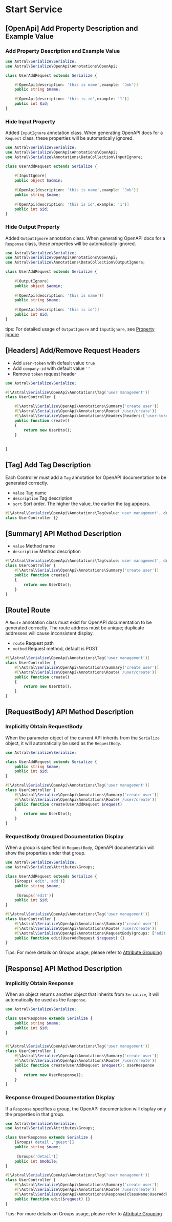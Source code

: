 # Start Service

## [OpenApi] Add Property Description and Example Value

### Add Property Description and Example Value

```php
use Astral\Serialize\Serialize;
use Astral\Serialize\OpenApi\Annotations\OpenApi;

class UserAddRequest extends Serialize {

    #[OpenApi(description: 'this is name',example: 'Job')]
    public string $name;
    
    #[OpenApi(description: 'this is id',example: '1')]
    public int $id;
}
```

### Hide Input Property

Added `InputIgnore` annotation class. When generating OpenAPI docs for a `Request` class, these properties will be automatically ignored.

```php
use Astral\Serialize\Serialize;
use Astral\Serialize\OpenApi\Annotations\OpenApi;
use Astral\Serialize\Annotations\DataCollection\InputIgnore;

class UserAddRequest extends Serialize {
     
    #[InputIgnore]
    public object $admin;
        
    #[OpenApi(description: 'this is name',example: 'Job')]
    public string $name;
    
    #[OpenApi(description: 'this is id',example: '1')]
    public int $id;
}
```

### Hide Output Property

Added `OutputIgnore` annotation class. When generating OpenAPI docs for a `Response` class, these properties will be automatically ignored.

```php
use Astral\Serialize\Serialize;
use Astral\Serialize\OpenApi\Annotations\OpenApi;
use Astral\Serialize\Annotations\DataCollection\OutputIgnore;

class UserAddRequest extends Serialize {
     
    #[OutputIgnore]
    public object $admin;
        
    #[OpenApi(description: 'this is name')]
    public string $name;
    
    #[OpenApi(description: 'this is id')]
    public int $id;
}
```

tips: For detailed usage of `OutputIgnore` and `InputIgnore`, see [Property Ignore](../annotation/ignore-annotation.md)


## [Headers] Add/Remove Request Headers

* Add `user-token` with default value `true`
* Add `company-id` with default value `''`
* Remove `token` request header

```php
use Astral\Serialize\Serialize;

#[\Astral\Serialize\OpenApi\Annotations\Tag('user management')]
class UserController {

    #[\Astral\Serialize\OpenApi\Annotations\Summary('create user')]
    #[\Astral\Serialize\OpenApi\Annotations\Route('/user/create')]
    #[\Astral\Serialize\OpenApi\Annotations\Headers(headers:['user-token'=>'true','company-id'=>''], withOutHeaders: ['token'])]
    public function create() 
    {
        return new UserDto(); 
    }
    
  
}
```

## [Tag] Add Tag Description

Each Controller must add a `Tag` annotation for OpenAPI documentation to be generated correctly.
* `value` Tag name
* `description` Tag description
* `sort` Sort order. The higher the value, the earlier the tag appears.

```php
#[\Astral\Serialize\OpenApi\Annotations\Tag(value:'user management', description: 'user management description', sort: 0 )]
class UserController {}
```

## [Summary] API Method Description

* `value` Method name
* `description` Method description

```php
#[\Astral\Serialize\OpenApi\Annotations\Tag(value:'user management', description: 'user management description', sort: 0 )]
class UserController {
    #[\Astral\Serialize\OpenApi\Annotations\Summary('create user')]
    public function create() 
    {
        return new UserDto(); 
    }
}
```

## [Route] Route

A `Route` annotation class must exist for OpenAPI documentation to be generated correctly. The route address must be unique; duplicate addresses will cause inconsistent display.

* `route` Request path
* `method` Request method, default is POST 

```php
#[\Astral\Serialize\OpenApi\Annotations\Tag('user management')]
class UserController {
    #[\Astral\Serialize\OpenApi\Annotations\Summary('create user')]
    #[\Astral\Serialize\OpenApi\Annotations\Route('/user/create')]
    public function create() 
    {
        return new UserDto(); 
    }
}
```

## [RequestBody] API Method Description

### Implicitly Obtain RequestBody

When the parameter object of the current API inherits from the `Serialize` object, it will automatically be used as the `RequestBody`.

```php
use Astral\Serialize\Serialize;

class UserAddRequest extends Serialize {
    public string $name;
    public int $id;
}

#[\Astral\Serialize\OpenApi\Annotations\Tag('user management')]
class UserController {
    #[\Astral\Serialize\OpenApi\Annotations\Summary('create user')]
    #[\Astral\Serialize\OpenApi\Annotations\Route('/user/create')]
    public function create(UserAddRequest $request) 
    {
        return new UserDto(); 
    }
}
```

### RequestBody Grouped Documentation Display

When a group is specified in `RequestBody`, OpenAPI documentation will show the properties under that group.

```php
use Astral\Serialize\Serialize;
use Astral\Serialize\Attributes\Groups;

class UserAddRequest extends Serialize {
    [Groups('edit','add')]
    public string $name;
    
     [Groups('edit')]
    public int $id;
}

#[\Astral\Serialize\OpenApi\Annotations\Tag('user management')]
class UserController {
    #[\Astral\Serialize\OpenApi\Annotations\Summary('create user')]
    #[\Astral\Serialize\OpenApi\Annotations\Route('/user/create')]
    #[\Astral\Serialize\OpenApi\Annotations\RequestBody(groups: ['edit'])]
    public function edit(UserAddRequest $request) {}
}
```
Tips: For more details on Groups usage, please refer to [Attribute Grouping](../annotation/group-annotation.md)

## [Response] API Method Description

### Implicitly Obtain Response

When an object returns another object that inherits from `Serialize`, it will automatically be used as the `Response`.

```php
use Astral\Serialize\Serialize;

class UserResponse extends Serialize {
    public string $name;
    public int $id;
}


#[\Astral\Serialize\OpenApi\Annotations\Tag('user management')]
class UserController {
    #[\Astral\Serialize\OpenApi\Annotations\Summary('create user')]
    #[\Astral\Serialize\OpenApi\Annotations\Route('/user/create')]
    public function create(UserAddRequest $request): UserResponse
    {
        return new UserResponse(); 
    }
}
```

### Response Grouped Documentation Display

If a `Response` specifies a group, the OpenAPI documentation will display only the properties in that group.

```php
use Astral\Serialize\Serialize;
use Astral\Serialize\Attributes\Groups;

class UserResponse extends Serialize {
    [Groups('detail','guest')]
    public string $name;
    
     [Groups('detail')]
    public int $mobile;
}

#[\Astral\Serialize\OpenApi\Annotations\Tag('user management')]
class UserController {
    #[\Astral\Serialize\OpenApi\Annotations\Summary('create user')]
    #[\Astral\Serialize\OpenApi\Annotations\Route('/user/create')]
    #[\Astral\Serialize\OpenApi\Annotations\Response(className:UserAddRequest::class, groups: ['guest'])]
    public function edit($request) {}
}
```

Tips: For more details on Groups usage, please refer to [Attribute Grouping](../annotation/group-annotation.md)